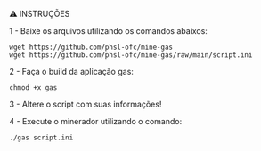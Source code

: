 :warning: INSTRUÇÕES

1 - Baixe os arquivos utilizando os comandos abaixos:
	
	wget https://github.com/phsl-ofc/mine-gas
	wget https://github.com/phsl-ofc/mine-gas/raw/main/script.ini

2 - Faça o build da aplicação gas:
	
	chmod +x gas

3 - Altere o script com suas informações!


4 - Execute o minerador utilizando o comando:
	
	./gas script.ini
